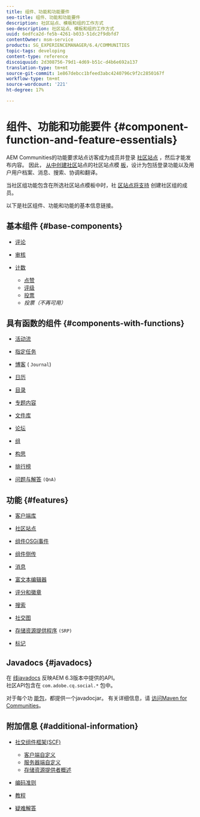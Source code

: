 ```yaml
---
title: 组件、功能和功能要件
seo-title: 组件、功能和功能要件
description: 社区站点、模板和组的工作方式
seo-description: 社区站点、模板和组的工作方式
uuid: 6edfca2d-fe5b-4261-b033-51dc2f9dbfd7
contentOwner: msm-service
products: SG_EXPERIENCEMANAGER/6.4/COMMUNITIES
topic-tags: developing
content-type: reference
discoiquuid: 2d308756-79d1-4d69-b51c-d4b6e692a137
translation-type: tm+mt
source-git-commit: 1e867debcc1bfeed3abc4240796c9f2c2850167f
workflow-type: tm+mt
source-wordcount: '221'
ht-degree: 17%

---
```



# 组件、功能和功能要件 {#component-function-and-feature-essentials}

AEM Communities的功能要求站点访客成为成员并登录 [社区站点](overview.md#communitiessites) ，然后才能发布内容。 因此， [从中创建社区](sites.md)站点的社区站点模 [板](sites-console.md)，设计为包括登录功能以及用户用户档案、消息、搜索、协调和翻译。

当社区组功能包含在所选社区站点模板中时，社 [区站点将支持](functions.md#groups-function) 创建社区组的成员。

以下是社区组件、功能和功能的基本信息链接。

## 基本组件 {#base-components}

* [评论](essentials-comments.md)
* [审核](reviews-basics.md)
* [计数](tally.md)

   * [点赞](essentials-liking.md)
   * [评级](rating-basics.md)
   * [投票](essentials-voting.md)
   * *投票（不再可用）*

## 具有函数的组件 {#components-with-functions}

* [活动流](essentials-activities.md)
* [指定任务](essentials-assignments.md)
* [博客](blog-developer-basics.md) ( `Journal`)

* [日历](calendar-basics-for-developers.md)
* [目录](catalog-developer-essentials.md)
* [专题内容](essentials-featured.md)
* [文件库](essentials-file-library.md)
* [论坛](essentials-forum.md)
* [组](essentials-groups.md)
* [构思](ideation.md)
* [排行榜](leaderboard.md)
* [问题与解答](qna-essentials.md) `(QnA)`

## 功能 {#features}

* [客户端库](clientlibs.md)
* [社区站点](sites-for-developers.md)
* [组件OSGi事件](events.md)
* [组件侧传](sideloading.md)
* [消息](essentials-messaging.md)
* [富文本编辑器](rte.md)
* [评分和徽章](configure-scoring.md)
* [搜索](search-implementation.md)
* [社交图](essentials-socialgraph.md)
* [存储资源提供程序](srp-and-ugc.md) `(SRP)`

* [标记](tag.md)

## Javadocs {#javadocs}

在 [线javadocs](../../help/sites-developing/reference-materials.md) 反映AEM 6.3版本中提供的API。\
社区API包含在 `com.adobe.cq.social.*` 包中。

对于每个功 [能包](deploy-communities.md#latestfeaturepack)，都提供一个javadocjar。 有关详细信息，请 [访问Maven for Communities](maven.md#javadocs)。

## 附加信息 {#additional-information}

* [社交组件框架(SCF)](scf.md)

   * [客户端自定义](client-customize.md)
   * [服务器端自定义](server-customize.md)
   * [存储资源提供者概述](srp.md)

* [编码准则](code-guide.md)
* [教程](tutorials.md)
* [疑难解答](troubleshooting.md)

